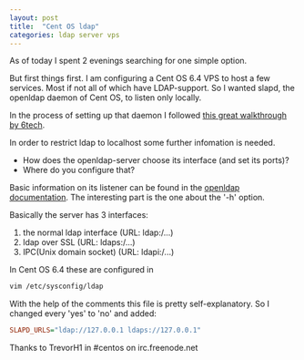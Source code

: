 ```yaml
---
layout: post
title:  "Cent OS ldap"
categories: ldap server vps 
---
```


As of today I spent 2 evenings searching for one simple option.

But first things first. I am configuring a Cent OS 6.4 VPS to host a few services. Most if not all of which have LDAP-support. So I wanted slapd, the openldap daemon of Cent OS, to listen only locally.

In the process of setting up that daemon I followed [this great walkthrough by 6tech](http://www.6tech.org/2013/01/ldap-server-and-centos-6-3/).

In order to restrict ldap to localhost some further infomation is needed.

- How does the openldap-server choose its interface (and set its ports)?
- Where do you configure that?

Basic information on its listener can be found  in the [openldap documentation](http://www.openldap.org/doc/admin24/runningslapd.html). The interesting part is the one about the '-h' option.

Basically the server has 3 interfaces:

1. the normal ldap interface (URL: ldap:/...)
2. ldap over SSL (URL: ldaps:/...)
3. IPC(Unix domain socket) (URL: ldapi:/...)

In Cent OS 6.4 these are configured in 

``` bash
vim /etc/sysconfig/ldap
```

With the help of the comments this file is pretty self-explanatory. So I changed every 'yes' to 'no' and added:

``` ini
SLAPD_URLS="ldap://127.0.0.1 ldaps://127.0.0.1"
```

Thanks to TrevorH1 in #centos on irc.freenode.net 

